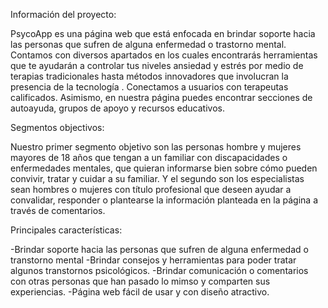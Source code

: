 Información del proyecto:

PsycoApp es una página web que está enfocada en brindar 
soporte hacia   las personas que sufren de alguna enfermedad 
o trastorno mental. Contamos con diversos apartados en los 
cuales encontrarás herramientas que te ayudarán a controlar 
tus niveles ansiedad y estrés por medio de terapias tradicionales 
hasta métodos innovadores que involucran la presencia de la tecnología
. Conectamos a usuarios con terapeutas calificados. Asimismo, 
en nuestra página puedes encontrar secciones de autoayuda, 
grupos de apoyo y recursos educativos.

Segmentos objectivos:

Nuestro primer segmento objetivo son las personas hombre y mujeres 
mayores de 18 años que tengan a un familiar con discapacidades o
enfermedades mentales, que quieran informarse bien sobre cómo pueden 
convivir, tratar y cuidar a su familiar. Y el segundo son los especialistas
sean hombres o mujeres con título profesional que deseen ayudar a 
convalidar, responder o plantearse la información planteada en la 
página a través de comentarios.

Principales características:

-Brindar soporte hacia las personas que sufren de alguna enfermedad o transtorno
mental
-Brindar consejos y herramientas para poder tratar algunos transtornos
psicológicos.
-Brindar comunicación o comentarios con otras personas que han pasado lo mimso
y comparten sus experiencias.
-Página web fácil de usar y con diseño atractivo.